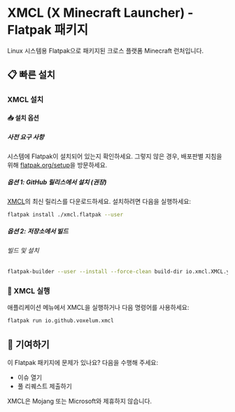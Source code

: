 # XMCL (X Minecraft Launcher) - Flatpak 패키지

Linux 시스템용 Flatpak으로 패키지된 크로스 플랫폼 Minecraft 런처입니다.

## 📋 빠른 설치

### XMCL 설치

#### 📥 설치 옵션

##### 사전 요구 사항
시스템에 Flatpak이 설치되어 있는지 확인하세요. 그렇지 않은 경우, 배포판별 지침을 위해 [flatpak.org/setup](https://flatpak.org/setup/)을 방문하세요.

##### 옵션 1: GitHub 릴리스에서 설치 (권장)
[XMCL](https://github.com/v1mkss/io.github.voxelum.xmcl/releases/latest)의 최신 릴리스를 다운로드하세요.
설치하려면 다음을 실행하세요:
```sh
flatpak install ./xmcl.flatpak --user
```

##### 옵션 2: 저장소에서 빌드
###### 빌드 및 설치
```sh
flatpak-builder --user --install --force-clean build-dir io.xmcl.XMCL.yml
```

### 🚀 XMCL 실행
애플리케이션 메뉴에서 XMCL을 실행하거나 다음 명령어를 사용하세요:
```sh
flatpak run io.github.voxelum.xmcl
```

## 🤝 기여하기
이 Flatpak 패키지에 문제가 있나요? 다음을 수행해 주세요:
- 이슈 열기
- 풀 리퀘스트 제출하기

XMCL은 Mojang 또는 Microsoft와 제휴하지 않습니다.
